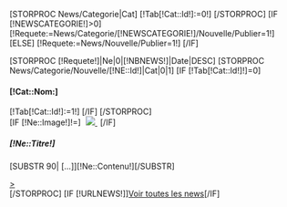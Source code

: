 [STORPROC News/Categorie|Cat]
	[!Tab[!Cat::Id!]:=0!]
[/STORPROC]
[IF [!NEWSCATEGORIE!]>0]
	[!Requete:=News/Categorie/[!NEWSCATEGORIE!]/Nouvelle/Publier=1!]
[ELSE]
	[!Requete:=News/Nouvelle/Publier=1!]
[/IF]
<div class="[!NOMDIV!]">
	[STORPROC [!Requete!]|Ne|0|[!NBNEWS!]|Date|DESC]
		[STORPROC News/Categorie/Nouvelle/[!NE::Id!]|Cat|0|1]
			[IF [!Tab[!Cat::Id!]!]=0]
				<h4>[!Cat::Nom:]</h4>
				[!Tab[!Cat::Id!]:=1!]
			[/IF]
		[/STORPROC]
		<div class="UneNews">
			[IF [!Ne::Image!]!=]
				<a class="pull-left" href="/[!URLNEWS!]/[!Ne::Url!]" style="padding:5px;">
					<img class="media-object" src="/[!Ne::Image!].mini.150x80.jpg" />
				</a>
			[/IF]
			<div class="contenuNews">
				<h5>[!Ne::Titre!]</h5>
				<p>[SUBSTR 90| [...]][!Ne::Contenu!][/SUBSTR]</p>
				<a class="add-on pull-right" href="/[!URLNEWS!]/[!Ne::Url!]">></a>
			</div>
		</div>
	[/STORPROC]
	[IF [!URLNEWS!]]<a class="btn btn-danger btn-block" href="/[!URLNEWS!]">Voir toutes les news</a>[/IF]
</div>
